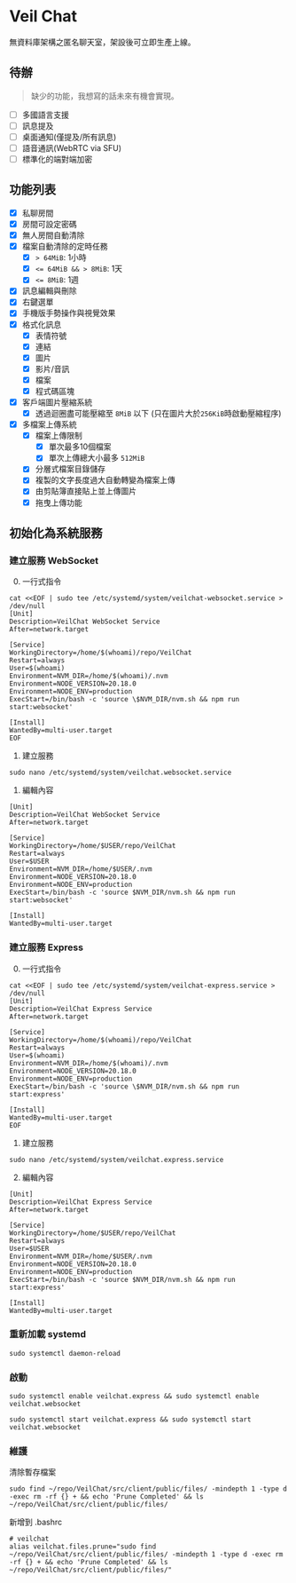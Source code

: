 # Veil Chat
無資料庫架構之匿名聊天室，架設後可立即生產上線。

## 待辦
> 缺少的功能，我想寫的話未來有機會實現。
- [ ] 多國語言支援
- [ ] 訊息提及
- [ ] 桌面通知(僅提及/所有訊息)
- [ ] 語音通訊(WebRTC via SFU)
- [ ] 標準化的端對端加密

## 功能列表
- [X] 私聊房間
- [X] 房間可設定密碼
- [X] 無人房間自動清除
- [X] 檔案自動清除的定時任務
  - [X] `> 64MiB`: 1小時
  - [X] `<= 64MiB && > 8MiB`: 1天
  - [X] `<= 8MiB`: 1週
- [X] 訊息編輯與刪除
- [X] 右鍵選單
- [X] 手機版手勢操作與視覺效果
- [X] 格式化訊息
  - [X] 表情符號
  - [X] 連結
  - [X] 圖片
  - [X] 影片/音訊
  - [X] 檔案
  - [X] 程式碼區塊
- [X] 客戶端圖片壓縮系統
  - [X] 透過迴圈盡可能壓縮至 `8MiB` 以下 (只在圖片大於`256KiB`時啟動壓縮程序)
- [X] 多檔案上傳系統
  - [X] 檔案上傳限制
    - [X] 單次最多10個檔案
    - [X] 單次上傳總大小最多 `512MiB`
  - [X] 分層式檔案目錄儲存
  - [X] 複製的文字長度過大自動轉變為檔案上傳
  - [X] 由剪貼簿直接貼上並上傳圖片
  - [X] 拖曳上傳功能

## 初始化為系統服務

### 建立服務 WebSocket

0. 一行式指令
```
cat <<EOF | sudo tee /etc/systemd/system/veilchat-websocket.service > /dev/null
[Unit]
Description=VeilChat WebSocket Service
After=network.target

[Service]
WorkingDirectory=/home/$(whoami)/repo/VeilChat
Restart=always
User=$(whoami)
Environment=NVM_DIR=/home/$(whoami)/.nvm
Environment=NODE_VERSION=20.18.0
Environment=NODE_ENV=production
ExecStart=/bin/bash -c 'source \$NVM_DIR/nvm.sh && npm run start:websocket'

[Install]
WantedBy=multi-user.target
EOF
```
1. 建立服務
```
sudo nano /etc/systemd/system/veilchat.websocket.service
```

1. 編輯內容
```
[Unit]
Description=VeilChat WebSocket Service
After=network.target

[Service]
WorkingDirectory=/home/$USER/repo/VeilChat
Restart=always
User=$USER
Environment=NVM_DIR=/home/$USER/.nvm
Environment=NODE_VERSION=20.18.0
Environment=NODE_ENV=production
ExecStart=/bin/bash -c 'source $NVM_DIR/nvm.sh && npm run start:websocket'

[Install]
WantedBy=multi-user.target
```

### 建立服務 Express

0. 一行式指令
```
cat <<EOF | sudo tee /etc/systemd/system/veilchat-express.service > /dev/null
[Unit]
Description=VeilChat Express Service
After=network.target

[Service]
WorkingDirectory=/home/$(whoami)/repo/VeilChat
Restart=always
User=$(whoami)
Environment=NVM_DIR=/home/$(whoami)/.nvm
Environment=NODE_VERSION=20.18.0
Environment=NODE_ENV=production
ExecStart=/bin/bash -c 'source \$NVM_DIR/nvm.sh && npm run start:express'

[Install]
WantedBy=multi-user.target
EOF
```

1. 建立服務
```
sudo nano /etc/systemd/system/veilchat.express.service
```

2. 編輯內容
```
[Unit]
Description=VeilChat Express Service
After=network.target

[Service]
WorkingDirectory=/home/$USER/repo/VeilChat
Restart=always
User=$USER
Environment=NVM_DIR=/home/$USER/.nvm
Environment=NODE_VERSION=20.18.0
Environment=NODE_ENV=production
ExecStart=/bin/bash -c 'source $NVM_DIR/nvm.sh && npm run start:express'

[Install]
WantedBy=multi-user.target
```


### 重新加載 systemd
```
sudo systemctl daemon-reload
```

### 啟動
```
sudo systemctl enable veilchat.express && sudo systemctl enable veilchat.websocket
```

```
sudo systemctl start veilchat.express && sudo systemctl start veilchat.websocket
```

### 維護
清除暫存檔案
```
sudo find ~/repo/VeilChat/src/client/public/files/ -mindepth 1 -type d -exec rm -rf {} + && echo 'Prune Completed' && ls ~/repo/VeilChat/src/client/public/files/
```

新增到 .bashrc
```
# veilchat
alias veilchat.files.prune="sudo find ~/repo/VeilChat/src/client/public/files/ -mindepth 1 -type d -exec rm -rf {} + && echo 'Prune Completed' && ls ~/repo/VeilChat/src/client/public/files/"
```
